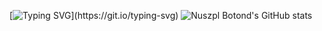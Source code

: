 [![Typing SVG](https://readme-typing-svg.herokuapp.com?font=Fira+Code&pause=1000&color=00A8F7&center=true&width=435&lines=Hi!;My+name+is+Nuszpl+Botond!;I'm+a+Student+at+ELTE.;Pursuing+Software+development.)](https://git.io/typing-svg)
![Nuszpl Botond's GitHub stats](https://github-readme-stats.vercel.app/api?username=nbotond20&show_icons=true&theme=algolia)
